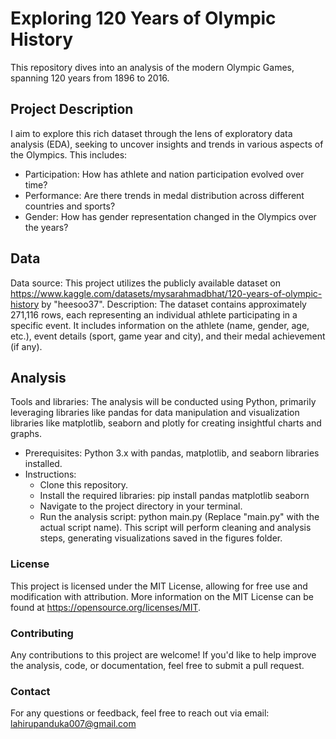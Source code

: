 # Exploring 120 Years of Olympic History

This repository dives into an analysis of the modern Olympic Games, spanning 120 years from 1896 to 2016.

## Project Description

I aim to explore this rich dataset through the lens of exploratory data analysis (EDA), seeking to uncover insights and trends in various aspects of the Olympics. This includes:

- Participation: How has athlete and nation participation evolved over time?
- Performance: Are there trends in medal distribution across different countries and sports?
- Gender: How has gender representation changed in the Olympics over the years?

## Data

Data source: This project utilizes the publicly available dataset on https://www.kaggle.com/datasets/mysarahmadbhat/120-years-of-olympic-history by "heesoo37".
Description: The dataset contains approximately 271,116 rows, each representing an individual athlete participating in a specific event. It includes information on the athlete (name, gender, age, etc.), event details (sport, game year and city), and their medal achievement (if any).

## Analysis

Tools and libraries: The analysis will be conducted using Python, primarily leveraging libraries like pandas for data manipulation and visualization libraries like matplotlib, seaborn and plotly for creating insightful charts and graphs.

- Prerequisites: Python 3.x with pandas, matplotlib, and seaborn libraries installed.
- Instructions:
  - Clone this repository.
  - Install the required libraries: pip install pandas matplotlib seaborn
  - Navigate to the project directory in your terminal.
  - Run the analysis script: python main.py (Replace "main.py" with the actual script name).
This script will perform cleaning and analysis steps, generating visualizations saved in the figures folder.

### License

This project is licensed under the MIT License, allowing for free use and modification with attribution. More information on the MIT License can be found at https://opensource.org/licenses/MIT.

### Contributing

Any contributions to this project are welcome! If you'd like to help improve the analysis, code, or documentation, feel free to submit a pull request.

### Contact

For any questions or feedback, feel free to reach out via email: lahirupanduka007@gmail.com
